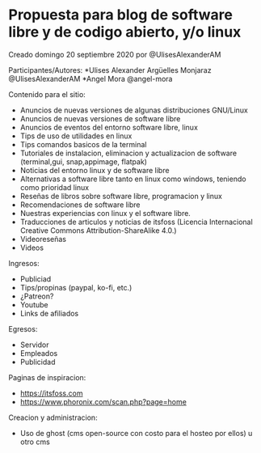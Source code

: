 # Propuesta para blog de software libre y de codigo abierto, y/o linux
Creado domingo 20 septiembre 2020 por @UlisesAlexanderAM

Participantes/Autores:
*Ulises Alexander Argüelles Monjaraz @UlisesAlexanderAM
*Angel Mora @angel-mora

Contenido para el sitio:

* Anuncios de nuevas versiones de algunas distribuciones GNU/Linux
* Anuncios de nuevas versiones de software libre
* Anuncios de eventos del entorno software libre, linux
* Tips de uso de utilidades en linux
* Tips comandos basicos de la terminal
* Tutoriales de instalacion, eliminacion y actualizacion de software (terminal,gui, snap,appimage, flatpak)
* Noticias del entorno linux y de software libre
* Alternativas a software libre tanto en linux como windows, teniendo como prioridad linux
* Reseñas de libros sobre software libre, programacion y linux
* Recomendaciones de software libre
* Nuestras experiencias con linux y el software libre.
* Traducciones de articulos y noticias de itsfoss (Licencia Internacional Creative Commons Attribution-ShareAlike 4.0.)
* Videoreseñas
* Videos


Ingresos:

* Publiciad
* Tips/propinas (paypal, ko-fi, etc.)
* ¿Patreon?
* Youtube
* Links de afiliados


Egresos:

* Servidor
* Empleados
* Publicidad


Paginas de inspiracion:

* <https://itsfoss.com>
* <https://www.phoronix.com/scan.php?page=home>



Creacion y administracion:

* Uso de ghost (cms open-source con costo para el hosteo por ellos) u otro cms


